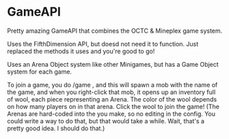 GameAPI
=======

Pretty amazing GameAPI that combines the OCTC &amp; Mineplex game system.

Uses the FifthDimension API, but doesd not need it to function. Just replaced the methods it uses and you're good to go!

Uses an Arena Object system like other Minigames, but has a Game Object system for each game. 

To join a game, you do /game <MobType> <GameName> , and this will spawn a mob with the name of the game, and when you right-click that mob, it opens up an inventory full of wool, each piece representing an Arena. The color of the wool depends on how many players on in that arena. Click the wool to join the game! (The Arenas are hard-coded into the you make, so no editing in the config. You could write a way to do that, but that would take a while. Wait, that's a pretty good idea. I should do that.)
